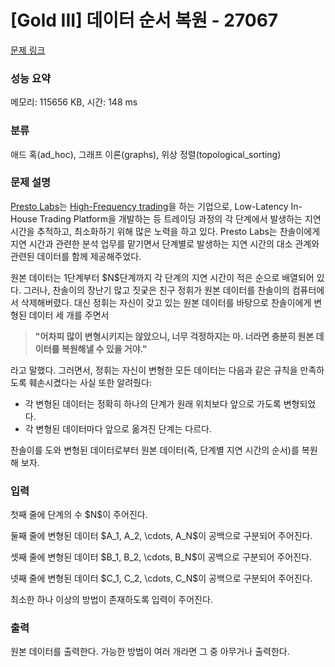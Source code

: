 # [Gold III] 데이터 순서 복원 - 27067 

[문제 링크](https://www.acmicpc.net/problem/27067) 

### 성능 요약

메모리: 115656 KB, 시간: 148 ms

### 분류

애드 혹(ad_hoc), 그래프 이론(graphs), 위상 정렬(topological_sorting)

### 문제 설명

<p><a href="https://www.prestolabs.io/">Presto Labs</a>는 <a href="https://en.wikipedia.org/wiki/High-frequency_trading">High-Frequency trading</a>을 하는 기업으로, Low-Latency In-House Trading Platform을 개발하는 등 트레이딩 과정의 각 단계에서 발생하는 지연 시간을 추적하고, 최소화하기 위해 많은 노력을 하고 있다. Presto Labs는 찬솔이에게 지연 시간과 관련한 분석 업무를 맡기면서 단계별로 발생하는 지연 시간의 대소 관계와 관련된 데이터를 함께 제공해주었다.</p>

<p>원본 데이터는 1단계부터 $N$단계까지 각 단계의 지연 시간이 적은 순으로 배열되어 있다. 그러나, 찬솔이의 장난기 많고 짓궂은 친구 정휘가 원본 데이터를 찬솔이의 컴퓨터에서 삭제해버렸다. 대신 정휘는 자신이 갖고 있는 원본 데이터를 바탕으로 찬솔이에게 변형된 데이터 세 개를 주면서</p>

<blockquote>
<p><strong>"어차피 많이 변형시키지는 않았으니, 너무 걱정하지는 마. 너라면 충분히 원본 데이터를 복원해낼 수 있을 거야."</strong></p>
</blockquote>

<p>라고 말했다. 그러면서, 정휘는 자신이 변형한 모든 데이터는 다음과 같은 규칙을 만족하도록 훼손시켰다는 사실 또한 알려줬다:</p>

<ul>
	<li>각 변형된 데이터는 정확히 하나의 단계가 원래 위치보다 앞으로 가도록 변형되었다.</li>
	<li>각 변형된 데이터마다 앞으로 옮겨진 단계는 다르다.</li>
</ul>

<p>찬솔이를 도와 변형된 데이터로부터 원본 데이터(즉, 단계별 지연 시간의 순서)를 복원해 보자.</p>

### 입력 

 <p>첫째 줄에 단계의 수 $N$이 주어진다.</p>

<p>둘째 줄에 변형된 데이터 $A_1, A_2, \cdots, A_N$이 공백으로 구분되어 주어진다.</p>

<p>셋째 줄에 변형된 데이터 $B_1, B_2, \cdots, B_N$이 공백으로 구분되어 주어진다.</p>

<p>넷째 줄에 변형된 데이터 $C_1, C_2, \cdots, C_N$이 공백으로 구분되어 주어진다.</p>

<p>최소한 하나 이상의 방법이 존재하도록 입력이 주어진다.</p>

### 출력 

 <p>원본 데이터를 출력한다. 가능한 방법이 여러 개라면 그 중 아무거나 출력한다.</p>

